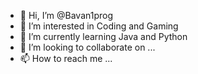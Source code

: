 - 👋 Hi, I’m @Bavan1prog
- 👀 I’m interested in Coding and Gaming
- 🌱 I’m currently learning Java and Python
- 💞️ I’m looking to collaborate on ...
- 📫 How to reach me ...

<!---
Bavan1prog/Bavan1prog is a ✨ special ✨ repository because its `README.md` (this file) appears on your GitHub profile.
You can click the Preview link to take a look at your changes.
--->
